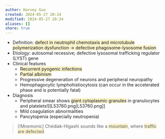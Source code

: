 ```yaml
---
author: Harvey Guo
created: 2024-05-27 20:24
modified: 2024-05-27 20:24
aliases: []
share: true
---
```

- Definition: <span style="background:rgba(240, 200, 0, 0.2)">defect in neutrophil chemotaxis and microtubule polymerization dysfunction → defective phagosome-lysosome fusion</span>
- Etiology: autosomal recessive; defective lysosomal trafficking regulator (LYST) gene
- Clinical features
	- <span style="background:rgba(240, 200, 0, 0.2)">Recurrent pyogenic infections</span>
	- <span style="background:rgba(240, 200, 0, 0.2)">Partial albinism</span>
	- Progressive degeneration of neurons and peripheral neuropathy
	- Hemophagocytic lymphohistiocytosis (can occur in the accelerated phase and is potentially fatal)
- Diagnosis
	- Peripheral smear shows <span style="background:rgba(240, 200, 0, 0.2)">giant cytoplasmic granules</span> in granulocytes and platelets![[L53760.png|L53760.png]]
	- Mild coagulation abnormalities
	- Pancytopenia (especially neutropenia)

>[!Mnemonic] 
>Chédiak-Higashi sounds like a <span style="background:rgba(240, 200, 0, 0.2)">mountain</span>, where <span style="background:rgba(240, 200, 0, 0.2)">traffic are defected</span>.
